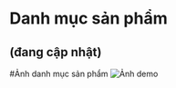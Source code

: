 # Danh mục sản phẩm

(đang cập nhật)
-------
#Ảnh danh mục sản phẩm
![Ảnh demo](https://github.com/nhanhapi/manual/blob/master/docs/san-pham/img/roadtree.jpg.jpg)
